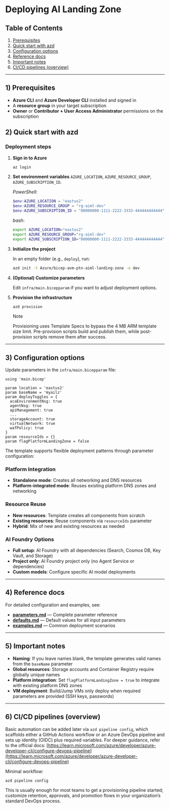 # Deploying AI Landing Zone

## Table of Contents

1. [Prerequisites](#2-prerequisites)  
2. [Quick start with azd](#3-quick-start-with-azd)  
3. [Configuration options](#4-configuration-options)  
4. [Reference docs](#5-reference-docs)  
5. [Important notes](#6-important-notes)  
6. [CI/CD pipelines (overview)](#7-cicd-pipelines-overview)  

---

## 1) Prerequisites

* **Azure CLI** and **Azure Developer CLI** installed and signed in  
* A **resource group** in your target subscription  
* **Owner** or **Contributor + User Access Administrator** permissions on the subscription  

## 2) Quick start with azd

### Deployment steps

1. **Sign in to Azure**

   ```bash
   az login
   ```

2. **Set environment variables** `AZURE_LOCATION`, `AZURE_RESOURCE_GROUP`, `AZURE_SUBSCRIPTION_ID`.

   *PowerShell*:

   ```powershell
   $env:AZURE_LOCATION = "eastus2"
   $env:AZURE_RESOURCE_GROUP = "rg-aiml-dev"
   $env:AZURE_SUBSCRIPTION_ID = "00000000-1111-2222-3333-444444444444"
   ```

   *bash*:

   ```bash
   export AZURE_LOCATION="eastus2"
   export AZURE_RESOURCE_GROUP="rg-aiml-dev"
   export AZURE_SUBSCRIPTION_ID="00000000-1111-2222-3333-444444444444"
   ```

3. **Initialize the project**

   In an empty folder (e.g., `deploy`), run:

   ```bash
   azd init -t Azure/bicep-avm-ptn-aiml-landing-zone -e dev
   ```

4. **(Optional) Customize parameters**

   Edit `infra/main.bicepparam` if you want to adjust deployment options.

5. **Provision the infrastructure**

   ```bash
   azd provision
   ```

   > [!Note]
   > Provisioning uses Template Specs to bypass the 4 MB ARM template size limit.
   > Pre-provision scripts build and publish them, while post-provision scripts remove them after success.

---

## 3) Configuration options

Update parameters in the `infra/main.bicepparam` file:

```bicep
using 'main.bicep'

param location = 'eastus2'
param baseName = 'myailz'
param deployToggles = {
  acaEnvironmentNsg: true
  agentNsg: true
  apiManagement: true
  ...
  storageAccount: true
  virtualNetwork: true
  wafPolicy: true
}
param resourceIds = {}
param flagPlatformLandingZone = false
```

The template supports flexible deployment patterns through parameter configuration:

### Platform Integration

* **Standalone mode**: Creates all networking and DNS resources
* **Platform-integrated mode**: Reuses existing platform DNS zones and networking

### Resource Reuse

* **New resources**: Template creates all components from scratch
* **Existing resources**: Reuse components via `resourceIds` parameter
* **Hybrid**: Mix of new and existing resources as needed

### AI Foundry Options

* **Full setup**: AI Foundry with all dependencies (Search, Cosmos DB, Key Vault, and Storage)
* **Project only**: AI Foundry project only (no Agent Service or dependencies)
* **Custom models**: Configure specific AI model deployments

---

## 4) Reference docs

For detailed configuration and examples, see:

* **[parameters.md](./parameters.md)** — Complete parameter reference
* **[defaults.md](./defaults.md)** — Default values for all input parameters
* **[examples.md](./examples.md)** — Common deployment scenarios

---

## 5) Important notes

* **Naming**: If you leave names blank, the template generates valid names from the `baseName` parameter
* **Global resources**: Storage accounts and Container Registry require globally unique names
* **Platform integration**: Set `flagPlatformLandingZone = true` to integrate with existing platform DNS zones
* **VM deployment**: Build/Jump VMs only deploy when required parameters are provided (SSH keys, passwords)

---

## 6) CI/CD pipelines (overview)

Basic automation can be added later via `azd pipeline config`, which scaffolds either a GitHub Actions workflow or an Azure DevOps pipeline and sets up identity (OIDC) plus required variables. For deeper guidance, refer to the official docs: [https://learn.microsoft.com/azure/developer/azure-developer-cli/configure-devops-pipeline](https://learn.microsoft.com/azure/developer/azure-developer-cli/configure-devops-pipeline)

Minimal workflow:

```bash
azd pipeline config
```

This is usually enough for most teams to get a provisioning pipeline started; customize retention, approvals, and promotion flows in your organization’s standard DevOps process.

